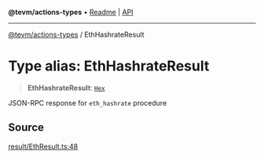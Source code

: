 **@tevm/actions-types** • [Readme](../README.md) \| [API](../globals.md)

***

[@tevm/actions-types](../README.md) / EthHashrateResult

# Type alias: EthHashrateResult

> **EthHashrateResult**: [`Hex`](Hex.md)

JSON-RPC response for `eth_hashrate` procedure

## Source

[result/EthResult.ts:48](https://github.com/evmts/tevm-monorepo/blob/main/packages/actions-types/src/result/EthResult.ts#L48)
